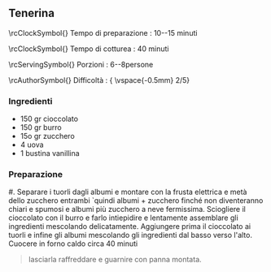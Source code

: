 ## Tenerina

\rcClockSymbol{} Tempo di preparazione
: 10--15 minuti

\rcClockSymbol{} Tempo di cotturea
: 40 minuti

\rcServingSymbol{} Porzioni
: 6--8persone

\rcAuthorSymbol{} Difficoltà
: { \vspace{-0.5mm} 2/5}

### Ingredienti

- 150 gr cioccolato
- 150 gr burro
- 15o gr zucchero
- 4 uova
- 1 bustina vanillina

### Preparazione

#. Separare i tuorli dagli albumi e montare con la frusta elettrica e metà dello zucchero entrambi `quindi albumi + zucchero finché non diventeranno chiari e spumosi e albumi più zucchero a neve fermissima. Sciogliere il cioccolato con il burro e farlo intiepidire e lentamente assemblare gli ingredienti mescolando delicatamente. Aggiungere prima il cioccolato ai tuorli e infine gli albumi mescolando gli ingredienti dal basso verso l'alto. Cuocere in forno caldo circa 40 minuti

> lasciarla raffreddare e guarnire con panna montata.
